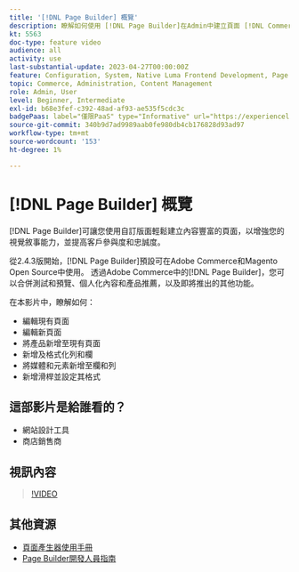 ```yaml
---
title: '[!DNL Page Builder] 概覽'
description: 瞭解如何使用 [!DNL Page Builder]在Admin中建立頁面 [!DNL Commerce] 存放頁面。
kt: 5563
doc-type: feature video
audience: all
activity: use
last-substantial-update: 2023-04-27T00:00:00Z
feature: Configuration, System, Native Luma Frontend Development, Page Content
topic: Commerce, Administration, Content Management
role: Admin, User
level: Beginner, Intermediate
exl-id: b68e3fef-c392-48ad-af93-ae535f5cdc3c
badgePaas: label="僅限PaaS" type="Informative" url="https://experienceleague.adobe.com/zh-hant/docs/commerce/user-guides/product-solutions" tooltip="僅適用於雲端專案(Adobe管理的PaaS基礎結構)和內部部署專案的Adobe Commerce 。"
source-git-commit: 340b9d7ad9989aab0fe980db4cb176828d93ad97
workflow-type: tm+mt
source-wordcount: '153'
ht-degree: 1%

---
```


# [!DNL Page Builder] 概覽

[!DNL Page Builder]可讓您使用自訂版面輕鬆建立內容豐富的頁面，以增強您的視覺敘事能力，並提高客戶參與度和忠誠度。

從2.4.3版開始，[!DNL Page Builder]預設可在Adobe Commerce和Magento Open Source中使用。 透過Adobe Commerce中的[!DNL Page Builder]，您可以合併測試和預覽、個人化內容和產品推薦，以及即將推出的其他功能。

在本影片中，瞭解如何：

- 編輯現有頁面
- 編輯新頁面
- 將產品新增至現有頁面
- 新增及格式化列和欄
- 將媒體和元素新增至欄和列
- 新增滑桿並設定其格式

## 這部影片是給誰看的？

- 網站設計工具
- 商店銷售商

## 視訊內容

>[!VIDEO](https://video.tv.adobe.com/v/343781?quality=12&learn=on)

## 其他資源

- [頁面產生器使用手冊](https://experienceleague.adobe.com/docs/commerce-admin/page-builder/guide-overview.html?lang=zh-Hant)
- [Page Builder開發人員指南](https://developer.adobe.com/commerce/frontend-core/page-builder/)

